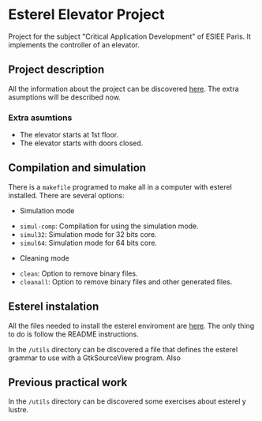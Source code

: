 # Esterel Elevator Project
Project for the subject "Critical Application Development" of ESIEE Paris. It implements the controller of an elevator.

## Project description
All the information about the project can be discovered [here](https://github.com/iaguas/esterel-elevator/blob/master/doc/Project.pdf). The extra asumptions will be described now.

### Extra asumtions
* The elevator starts at 1st floor.
* The elevator starts with doors closed.

## Compilation and simulation
There is a `makefile` programed to make all in a computer with esterel installed. There are several options:

* Simulation mode
 + `simul-comp`: Compilation for using the simulation mode.
 + `simul32`: Simulation mode for 32 bits core.
 + `simul64`: Simulation mode for 64 bits core.
* Cleaning mode
 + `clean`: Option to remove binary files.
 + `cleanall`: Option to remove binary files and other generated files.

## Esterel instalation
All the files needed to install the esterel enviroment are [here](http://www.di.ens.fr/~pouzet/cours/mpri/esterelv5_92.linux.tar). The only thing to do is follow the README instructions.

In the `/utils` directory can be discovered a file that defines the esterel grammar to use with a GtkSourceView program. Also 

## Previous practical work
In the `/utils` directory can be discovered some exercises about esterel y lustre. 

